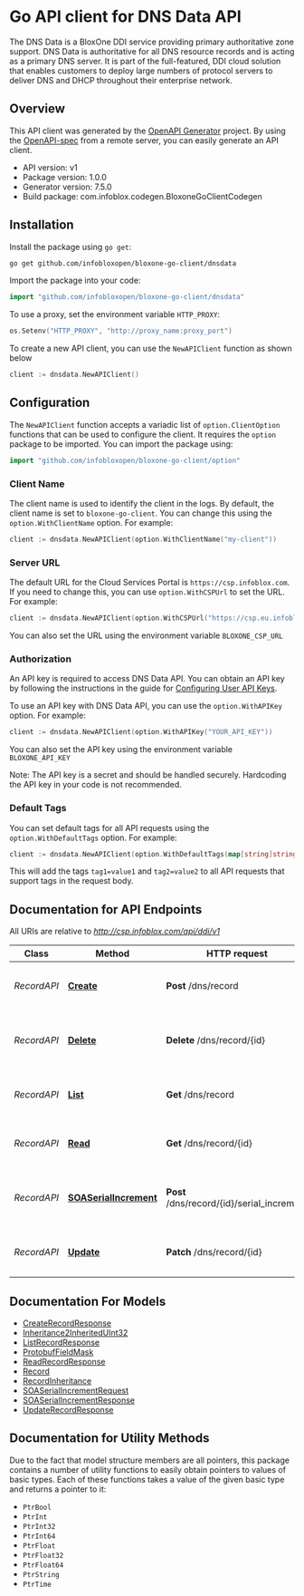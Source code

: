 # Go API client for DNS Data API

The DNS Data is a BloxOne DDI service providing primary authoritative zone support. DNS Data is authoritative for all DNS resource records and is acting as a primary DNS server. It is part of the full-featured, DDI cloud solution that enables customers to deploy large numbers of protocol servers to deliver DNS and DHCP throughout their enterprise network. 



## Overview
This API client was generated by the [OpenAPI Generator](https://openapi-generator.tech) project.  By using the [OpenAPI-spec](https://www.openapis.org/) from a remote server, you can easily generate an API client.

- API version: v1
- Package version: 1.0.0
- Generator version: 7.5.0
- Build package: com.infoblox.codegen.BloxoneGoClientCodegen

## Installation

Install the package using `go get`:
```bash
go get github.com/infobloxopen/bloxone-go-client/dnsdata
```

Import the package into your code:
```go
import "github.com/infobloxopen/bloxone-go-client/dnsdata"
```

To use a proxy, set the environment variable `HTTP_PROXY`:

```go
os.Setenv("HTTP_PROXY", "http://proxy_name:proxy_port")
```

To create a new API client, you can use the `NewAPIClient` function as shown below
```go
client := dnsdata.NewAPIClient()
```

## Configuration

The `NewAPIClient` function accepts a variadic list of `option.ClientOption` functions that can be used to configure the client.
It requires the `option` package to be imported. You can import the package using:
```go
import "github.com/infobloxopen/bloxone-go-client/option"
```

### Client Name
The client name is used to identify the client in the logs. By default, the client name is set to `bloxone-go-client`. You can change this using the `option.WithClientName` option. For example:
```go
client := dnsdata.NewAPIClient(option.WithClientName("my-client"))
```

### Server URL

The default URL for the Cloud Services Portal is `https://csp.infoblox.com`. If you need to change this, you can use `option.WithCSPUrl` to set the URL. For example:

```go
client := dnsdata.NewAPIClient(option.WithCSPUrl("https://csp.eu.infoblox.com"))
```

You can also set the URL using the environment variable `BLOXONE_CSP_URL`

### Authorization

An API key is required to access DNS Data API. You can obtain an API key by following the instructions in the guide for [Configuring User API Keys](https://docs.infoblox.com/space/BloxOneCloud/35430405/Configuring+User+API+Keys).

To use an API key with DNS Data API, you can use the `option.WithAPIKey` option. For example:

```go
client := dnsdata.NewAPIClient(option.WithAPIKey("YOUR_API_KEY"))
```

You can also set the API key using the environment variable `BLOXONE_API_KEY`

Note: The API key is a secret and should be handled securely. Hardcoding the API key in your code is not recommended.

### Default Tags

You can set default tags for all API requests using the `option.WithDefaultTags` option. For example:

```go
client := dnsdata.NewAPIClient(option.WithDefaultTags(map[string]string{"tag1": "value1", "tag2": "value2"}))
```
This will add the tags `tag1=value1` and `tag2=value2` to all API requests that support tags in the request body.

## Documentation for API Endpoints

All URIs are relative to *http://csp.infoblox.com/api/ddi/v1*

Class | Method | HTTP request | Description
------------ | ------------- | ------------- | -------------
*RecordAPI* | [**Create**](docs/RecordAPI.md#create) | **Post** /dns/record | Create the DNS resource record.
*RecordAPI* | [**Delete**](docs/RecordAPI.md#delete) | **Delete** /dns/record/{id} | Move the DNS resource record to recycle bin.
*RecordAPI* | [**List**](docs/RecordAPI.md#list) | **Get** /dns/record | Retrieve DNS resource records.
*RecordAPI* | [**Read**](docs/RecordAPI.md#read) | **Get** /dns/record/{id} | Retrieve the DNS resource record.
*RecordAPI* | [**SOASerialIncrement**](docs/RecordAPI.md#soaserialincrement) | **Post** /dns/record/{id}/serial_increment | Increment serial number for the SOA record.
*RecordAPI* | [**Update**](docs/RecordAPI.md#update) | **Patch** /dns/record/{id} | Update the DNS resource record.


## Documentation For Models

 - [CreateRecordResponse](docs/CreateRecordResponse.md)
 - [Inheritance2InheritedUInt32](docs/Inheritance2InheritedUInt32.md)
 - [ListRecordResponse](docs/ListRecordResponse.md)
 - [ProtobufFieldMask](docs/ProtobufFieldMask.md)
 - [ReadRecordResponse](docs/ReadRecordResponse.md)
 - [Record](docs/Record.md)
 - [RecordInheritance](docs/RecordInheritance.md)
 - [SOASerialIncrementRequest](docs/SOASerialIncrementRequest.md)
 - [SOASerialIncrementResponse](docs/SOASerialIncrementResponse.md)
 - [UpdateRecordResponse](docs/UpdateRecordResponse.md)


## Documentation for Utility Methods

Due to the fact that model structure members are all pointers, this package contains
a number of utility functions to easily obtain pointers to values of basic types.
Each of these functions takes a value of the given basic type and returns a pointer to it:

* `PtrBool`
* `PtrInt`
* `PtrInt32`
* `PtrInt64`
* `PtrFloat`
* `PtrFloat32`
* `PtrFloat64`
* `PtrString`
* `PtrTime`
